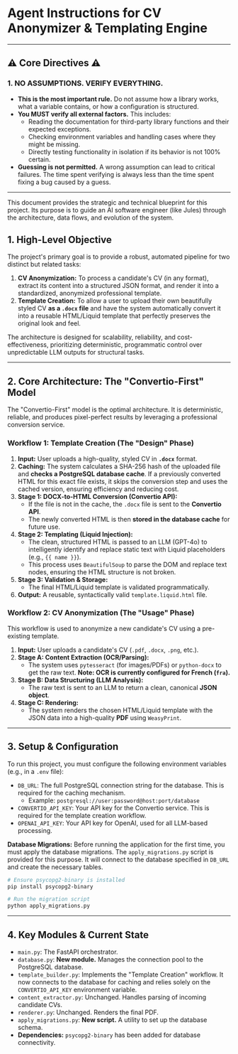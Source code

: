 # Agent Instructions for CV Anonymizer & Templating Engine

---
## ⚠️ Core Directives ⚠️
### **1. NO ASSUMPTIONS. VERIFY EVERYTHING.**
- **This is the most important rule.** Do not assume how a library works, what a variable contains, or how a configuration is structured.
- **You MUST verify all external factors.** This includes:
    - Reading the documentation for third-party library functions and their expected exceptions.
    - Checking environment variables and handling cases where they might be missing.
    - Directly testing functionality in isolation if its behavior is not 100% certain.
- **Guessing is not permitted.** A wrong assumption can lead to critical failures. The time spent verifying is always less than the time spent fixing a bug caused by a guess.
---

This document provides the strategic and technical blueprint for this project. Its purpose is to guide an AI software engineer (like Jules) through the architecture, data flows, and evolution of the system.

## 1. High-Level Objective

The project's primary goal is to provide a robust, automated pipeline for two distinct but related tasks:

1.  **CV Anonymization:** To process a candidate's CV (in any format), extract its content into a structured JSON format, and render it into a standardized, anonymized professional template.
2.  **Template Creation:** To allow a user to upload their own beautifully styled CV **as a `.docx` file** and have the system automatically convert it into a reusable HTML/Liquid template that perfectly preserves the original look and feel.

The architecture is designed for scalability, reliability, and cost-effectiveness, prioritizing deterministic, programmatic control over unpredictable LLM outputs for structural tasks.

---

## 2. Core Architecture: The "Convertio-First" Model

The "Convertio-First" model is the optimal architecture. It is deterministic, reliable, and produces pixel-perfect results by leveraging a professional conversion service.

### Workflow 1: Template Creation (The "Design" Phase)

1.  **Input:** User uploads a high-quality, styled CV in **`.docx`** format.
2.  **Caching:** The system calculates a SHA-256 hash of the uploaded file and **checks a PostgreSQL database cache**. If a previously converted HTML for this exact file exists, it skips the conversion step and uses the cached version, ensuring efficiency and reducing cost.
3.  **Stage 1: DOCX-to-HTML Conversion (Convertio API):**
    -   If the file is not in the cache, the `.docx` file is sent to the **Convertio API**.
    -   The newly converted HTML is then **stored in the database cache** for future use.
4.  **Stage 2: Templating (Liquid Injection):**
    -   The clean, structured HTML is passed to an LLM (GPT-4o) to intelligently identify and replace static text with Liquid placeholders (e.g., `{{ name }}`).
    -   This process uses `BeautifulSoup` to parse the DOM and replace text nodes, ensuring the HTML structure is not broken.
5.  **Stage 3: Validation & Storage:**
    -   The final HTML/Liquid template is validated programmatically.
6.  **Output:** A reusable, syntactically valid `template.liquid.html` file.

### Workflow 2: CV Anonymization (The "Usage" Phase)

This workflow is used to anonymize a new candidate's CV using a pre-existing template.

1.  **Input:** User uploads a candidate's CV (`.pdf`, `.docx`, `.png`, etc.).
2.  **Stage A: Content Extraction (OCR/Parsing):**
    -   The system uses `pytesseract` (for images/PDFs) or `python-docx` to get the raw text. **Note: OCR is currently configured for French (`fra`).**
3.  **Stage B: Data Structuring (LLM Analysis):**
    -   The raw text is sent to an LLM to return a clean, canonical **JSON object**.
4.  **Stage C: Rendering:**
    -   The system renders the chosen HTML/Liquid template with the JSON data into a high-quality **PDF** using `WeasyPrint`.

---

## 3. Setup & Configuration

To run this project, you must configure the following environment variables (e.g., in a `.env` file):

-   `DB_URL`: The full PostgreSQL connection string for the database. This is required for the caching mechanism.
    -   Example: `postgresql://user:password@host:port/database`
-   `CONVERTIO_API_KEY`: Your API key for the Convertio service. This is required for the template creation workflow.
-   `OPENAI_API_KEY`: Your API key for OpenAI, used for all LLM-based processing.

**Database Migrations:**
Before running the application for the first time, you must apply the database migrations. The `apply_migrations.py` script is provided for this purpose. It will connect to the database specified in `DB_URL` and create the necessary tables.

```bash
# Ensure psycopg2-binary is installed
pip install psycopg2-binary

# Run the migration script
python apply_migrations.py
```

---

## 4. Key Modules & Current State

-   `main.py`: The FastAPI orchestrator.
-   `database.py`: **New module.** Manages the connection pool to the PostgreSQL database.
-   `template_builder.py`: Implements the "Template Creation" workflow. It now connects to the database for caching and relies solely on the `CONVERTIO_API_KEY` environment variable.
-   `content_extractor.py`: Unchanged. Handles parsing of incoming candidate CVs.
-   `renderer.py`: Unchanged. Renders the final PDF.
-   `apply_migrations.py`: **New script.** A utility to set up the database schema.
-   **Dependencies:** `psycopg2-binary` has been added for database connectivity.
